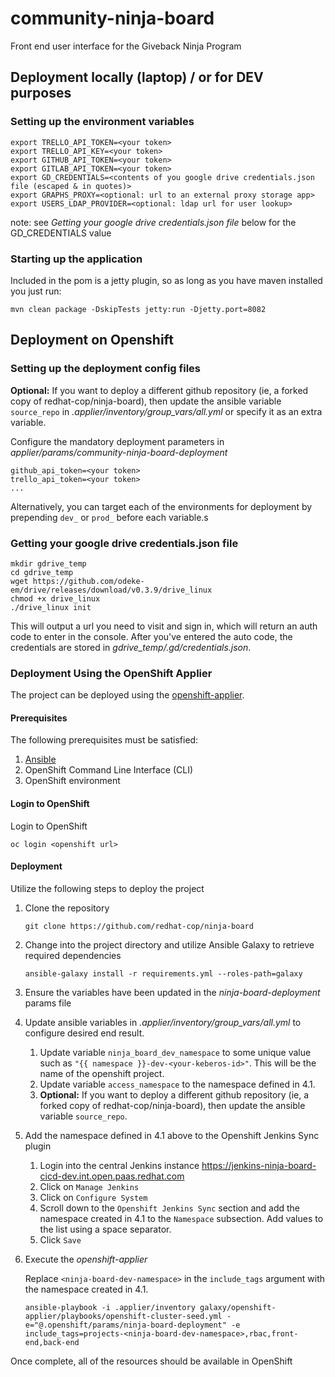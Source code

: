 # community-ninja-board

Front end user interface for the Giveback Ninja Program

## Deployment locally (laptop) / or for DEV purposes

### Setting up the environment variables
```
export TRELLO_API_TOKEN=<your token>
export TRELLO_API_KEY=<your token>
export GITHUB_API_TOKEN=<your token>
export GITLAB_API_TOKEN=<your token>
export GD_CREDENTIALS=<contents of you google drive credentials.json file (escaped & in quotes)>
export GRAPHS_PROXY=<optional: url to an external proxy storage app>
export USERS_LDAP_PROVIDER=<optional: ldap url for user lookup>

```
note: see *Getting your google drive credentials.json file* below for the GD_CREDENTIALS value


### Starting up the application

Included in the pom is a jetty plugin, so as long as you have maven installed you just run:

```
mvn clean package -DskipTests jetty:run -Djetty.port=8082
```


## Deployment on Openshift

### Setting up the deployment config files

**Optional:** If you want to deploy a different github repository (ie, a forked copy of redhat-cop/ninja-board), then update the ansible variable `source_repo` in *.applier/inventory/group_vars/all.yml* or specify it as an extra variable.

Configure the mandatory deployment parameters in *applier/params/community-ninja-board-deployment*
```
github_api_token=<your token>
trello_api_token=<your token>
...
```

Alternatively, you can target each of the environments for deployment by prepending `dev_` or `prod_` before each variable.s


### Getting your google drive credentials.json file
```
mkdir gdrive_temp
cd gdrive_temp
wget https://github.com/odeke-em/drive/releases/download/v0.3.9/drive_linux
chmod +x drive_linux
./drive_linux init

```
This will output a url you need to visit and sign in, which will return an auth code to enter in the console.
After you've entered the auto code, the credentials are stored in *gdrive_temp/.gd/credentials.json*.


### Deployment Using the OpenShift Applier

The project can be deployed using the [openshift-applier](https://github.com/redhat-cop/openshift-applier).

#### Prerequisites

The following prerequisites must be satisfied:

1. [Ansible](https://www.ansible.com/)
2. OpenShift Command Line Interface (CLI)
3. OpenShift environment

#### Login to OpenShift

Login to OpenShift

```
oc login <openshift url>
```

#### Deployment

Utilize the following steps to deploy the project

1. Clone the repository

    ```
    git clone https://github.com/redhat-cop/ninja-board
    ```

2. Change into the project directory and utilize Ansible Galaxy to retrieve required dependencies

    ```
    ansible-galaxy install -r requirements.yml --roles-path=galaxy
    ```

3. Ensure the variables have been updated in the _ninja-board-deployment_ params file

4. Update ansible variables in *.applier/inventory/group_vars/all.yml* to configure desired end result.

   1. Update variable `ninja_board_dev_namespace` to some unique value such as `"{{ namespace }}-dev-<your-keberos-id>"`. This will be the name of the openshift project.
   2. Update variable `access_namespace` to the namespace defined in 4.1.
   3. **Optional:** If you want to deploy a different github repository (ie, a forked copy of redhat-cop/ninja-board), then update the ansible variable `source_repo`.

5. Add the namespace defined in 4.1 above to the Openshift Jenkins Sync plugin

   1. Login into the central Jenkins instance https://jenkins-ninja-board-cicd-dev.int.open.paas.redhat.com
   2. Click on `Manage Jenkins`
   3. Click on `Configure System`
   4. Scroll down to the `Openshift Jenkins Sync` section and add the namespace created in 4.1 to the `Namespace` subsection. Add values to the list using a space separator.
   5. Click `Save`

6. Execute the _openshift-applier_

    Replace `<ninja-board-dev-namespace>` in the `include_tags` argument with the namespace created in 4.1.

    ```
    ansible-playbook -i .applier/inventory galaxy/openshift-applier/playbooks/openshift-cluster-seed.yml -e="@.openshift/params/ninja-board-deployment" -e include_tags=projects-<ninja-board-dev-namespace>,rbac,front-end,back-end
    ```

Once complete, all of the resources should be available in OpenShift
